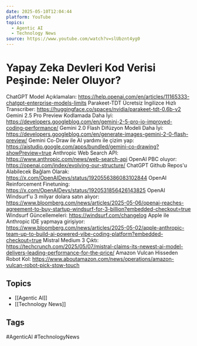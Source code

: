 ```yaml
---
date: 2025-05-10T12:04:44
platform: YouTube
topics:
  - Agentic AI
  - Technology News
source: https://www.youtube.com/watch?v=slUbznt4yg0
---
```

# Yapay Zeka Devleri Kod Verisi Peşinde: Neler Oluyor?

ChatGPT Model Açıklamaları: https://help.openai.com/en/articles/11165333-chatgpt-enterprise-models-limits
Parakeet-TDT Ücretsiz İngilizce Hızlı Transcriber: https://huggingface.co/spaces/nvidia/parakeet-tdt-0.6b-v2
Gemini 2.5 Pro Preview Kodlamada Daha İyi: https://developers.googleblog.com/en/gemini-2-5-pro-io-improved-coding-performance/
Gemini 2.0 Flash Difüzyon Modeli Daha İyi: https://developers.googleblog.com/en/generate-images-gemini-2-0-flash-preview/
Gemini Co-Draw ile AI yardımı ile çizim yap: https://aistudio.google.com/apps/bundled/gemini-co-drawing?showPreview=true
Anthropic Web Search API: https://www.anthropic.com/news/web-search-api
OpenAI PBC oluyor: https://openai.com/index/evolving-our-structure/
ChatGPT Github Repos'u Alabilecek Bağlam Olarak: https://x.com/OpenAIDevs/status/1920556386083102844
OpenAI Reinforcement Finetuning: https://x.com/OpenAIDevs/status/1920531856426143825
OpenAI Windsurf'u 3 milyar dolara satın alıyor: https://www.bloomberg.com/news/articles/2025-05-06/openai-reaches-agreement-to-buy-startup-windsurf-for-3-billion?embedded-checkout=true
Windsurf Güncellemeleri: https://windsurf.com/changelog
Apple ile Anthropic IDE yapmaya girişiyor: https://www.bloomberg.com/news/articles/2025-05-02/apple-anthropic-team-up-to-build-ai-powered-vibe-coding-platform?embedded-checkout=true
Mistral Medium 3 Çıktı: https://techcrunch.com/2025/05/07/mistral-claims-its-newest-ai-model-delivers-leading-performance-for-the-price/
Amazon Vulcan Hisseden Robot Kol: https://www.aboutamazon.com/news/operations/amazon-vulcan-robot-pick-stow-touch

## Topics
- [[Agentic AI]]
- [[Technology News]]

## Tags
#AgenticAI #TechnologyNews